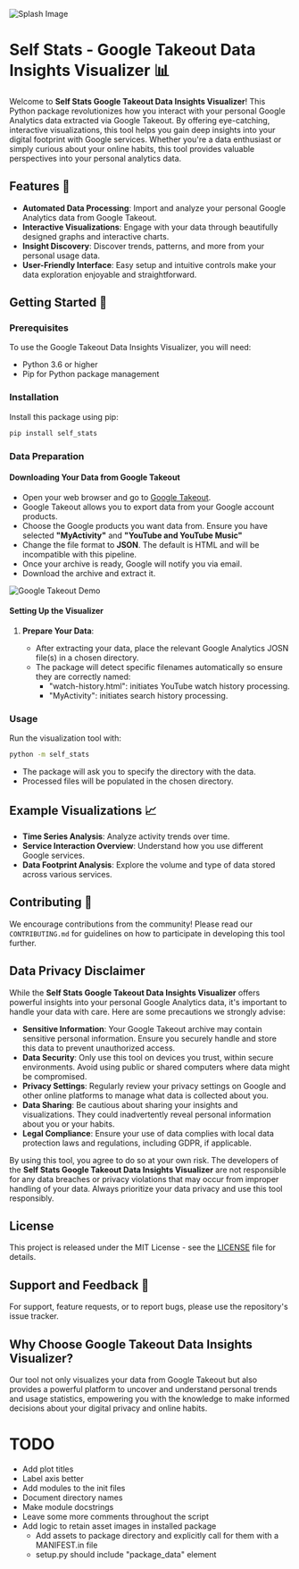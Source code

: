 ![Splash Image](images/splash.jpg)

# **Self Stats** - Google Takeout Data Insights Visualizer 📊

Welcome to **Self Stats Google Takeout Data Insights Visualizer**! This Python package revolutionizes how you interact with your personal Google Analytics data extracted via Google Takeout. By offering eye-catching, interactive visualizations, this tool helps you gain deep insights into your digital footprint with Google services. Whether you're a data enthusiast or simply curious about your online habits, this tool provides valuable perspectives into your personal analytics data.

## Features 🌟

- **Automated Data Processing**: Import and analyze your personal Google Analytics data from Google Takeout.
- **Interactive Visualizations**: Engage with your data through beautifully designed graphs and interactive charts.
- **Insight Discovery**: Discover trends, patterns, and more from your personal usage data.
- **User-Friendly Interface**: Easy setup and intuitive controls make your data exploration enjoyable and straightforward.

## Getting Started 🚀

### Prerequisites

To use the Google Takeout Data Insights Visualizer, you will need:

- Python 3.6 or higher
- Pip for Python package management

### Installation

Install this package using pip:

```bash
pip install self_stats
```

### Data Preparation

#### Downloading Your Data from Google Takeout

- Open your web browser and go to [Google Takeout](https://takeout.google.com/).
- Google Takeout allows you to export data from your Google account products.
- Choose the Google products you want data from. Ensure you have selected **"MyActivity"** and **"YouTube and YouTube Music"**
- Change the file format to **JSON**. The default is HTML and will be incompatible with this pipeline.
- Once your archive is ready, Google will notify you via email.
- Download the archive and extract it.

![Google Takeout Demo](gifs/Google_Takeout_instructions.gif)

#### Setting Up the Visualizer

1. **Prepare Your Data**:

   - After extracting your data, place the relevant Google Analytics JOSN file(s) in a chosen directory.
   - The package will detect specific filenames automatically so ensure they are correctly named:
     - "watch-history.html": initiates YouTube watch history processing.
     - "MyActivity": initiates search history processing.

### Usage

Run the visualization tool with:

```bash
python -m self_stats
```

- The package will ask you to specify the directory with the data.
- Processed files will be populated in the chosen directory.

## Example Visualizations 📈

- **Time Series Analysis**: Analyze activity trends over time.
- **Service Interaction Overview**: Understand how you use different Google services.
- **Data Footprint Analysis**: Explore the volume and type of data stored across various services.

## Contributing 🤝

We encourage contributions from the community! Please read our `CONTRIBUTING.md` for guidelines on how to participate in developing this tool further.

## Data Privacy Disclaimer

While the **Self Stats Google Takeout Data Insights Visualizer** offers powerful insights into your personal Google Analytics data, it's important to handle your data with care. Here are some precautions we strongly advise:

- **Sensitive Information**: Your Google Takeout archive may contain sensitive personal information. Ensure you securely handle and store this data to prevent unauthorized access.
- **Data Security**: Only use this tool on devices you trust, within secure environments. Avoid using public or shared computers where data might be compromised.
- **Privacy Settings**: Regularly review your privacy settings on Google and other online platforms to manage what data is collected about you.
- **Data Sharing**: Be cautious about sharing your insights and visualizations. They could inadvertently reveal personal information about you or your habits.
- **Legal Compliance**: Ensure your use of data complies with local data protection laws and regulations, including GDPR, if applicable.

By using this tool, you agree to do so at your own risk. The developers of the **Self Stats Google Takeout Data Insights Visualizer** are not responsible for any data breaches or privacy violations that may occur from improper handling of your data. Always prioritize your data privacy and use this tool responsibly.

## License

This project is released under the MIT License - see the [LICENSE](LICENSE) file for details.

## Support and Feedback 📝

For support, feature requests, or to report bugs, please use the repository's issue tracker.

## Why Choose Google Takeout Data Insights Visualizer?

Our tool not only visualizes your data from Google Takeout but also provides a powerful platform to uncover and understand personal trends and usage statistics, empowering you with the knowledge to make informed decisions about your digital privacy and online habits.

# TODO

- Add plot titles
- Label axis better
- Add modules to the init files
- Document directory names
- Make module docstrings
- Leave some more comments throughout the script
- Add logic to retain asset images in installed package
  - Add assets to package directory and explicitly call for them with a MANIFEST.in file
  - setup.py should include "package_data" element
